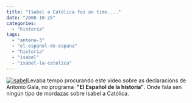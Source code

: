 ```yaml
---
title: "Isabel a Católica foi un timo...."
date: "2008-10-25"
categories: 
  - "historia"
tags: 
  - "antena-3"
  - "el-espanol-de-espana"
  - "historia"
  - "isabel"
  - "isabel-la-catolica"
---
```


[![](images/isabel-150x150.jpg "isabel")](http://belay.es/wp-content/uploads/2008/10/isabel.jpg)Levaba tempo procurando este video sobre as declaracións de Antonio Gala, no programa  **"El Español de la historia"**. Onde fala sen ningún tipo de mordazas sobre Isabel a Católica.
